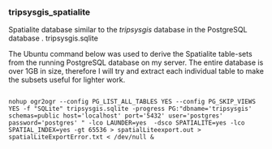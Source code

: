 <H3>tripsysgis_spatialite</H3>
Spatialite database similar to the <EM>tripsysgis</EM> database in the PostgreSQL database . tripsysgis.sqlite

<P>
The Ubuntu command below was used to derive the Spatialite table-sets from the running PostgreSQL database on my server. The entire database is over 1GB in size, therefore I will try and extract each individual table to make the subsets useful for lighter work.
</P>

<P>
<PRE>
<CODE>
nohup ogr2ogr --config PG_LIST_ALL_TABLES YES --config PG_SKIP_VIEWS YES -f "SQLite" tripsysgis.sqlite -progress PG:"dbname='tripsysgis' schemas=public host='localhost' port='5432' user='postgres' password='postgres' " -lco LAUNDER=yes  -dsco SPATIALITE=yes -lco SPATIAL_INDEX=yes -gt 65536 > spatialLiteexport.out > spatialLiteExportError.txt < /dev/null &
</CODE>
</PRE>
</P>
